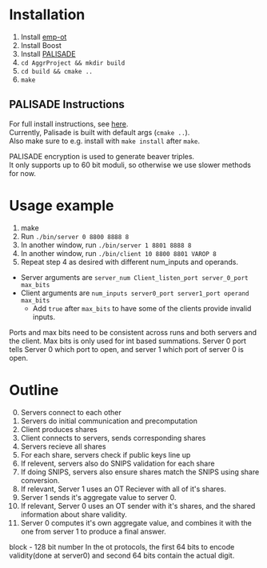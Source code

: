 # Installation

1. Install [emp-ot](https://github.com/emp-toolkit/emp-ot)
2. Install Boost
3. Install [PALISADE](https://gitlab.com/palisade/palisade-release)
3. `cd AggrProject && mkdir build`
4. `cd build && cmake ..`
5. `make`

## PALISADE Instructions

For full install instructions, see [here](https://gitlab.com/palisade/palisade-release/-/wikis/Build-instructions).  
Currently, Palisade is built with default args (`cmake ..`).  
Also make sure to e.g. install with `make install` after `make`.

PALISADE encryption is used to generate beaver triples.  
It only supports up to 60 bit moduli, so otherwise we use slower methods for now.

# Usage example

1. make
2. Run `./bin/server 0 8800 8888 8`
3. In another window, run `./bin/server 1 8801 8888 8`
4. In another window, run `./bin/client 10 8800 8801 VAROP 8`
5. Repeat step 4 as desired with different num_inputs and operands. 

* Server arguments are `server_num Client_listen_port server_0_port max_bits`
* Client arguments are `num_inputs server0_port server1_port operand max_bits`
  * Add `true` after `max_bits` to have some of the clients provide invalid inputs.

Ports and max bits need to be consistent across runs and both servers and the client.
Max bits is only used for int based summations.
Server 0 port tells Server 0 which port to open, and server 1 which port of server 0 is open.

# Outline

0. Servers connect to each other
1. Servers do initial communication and precomputation
2. Client produces shares
3. Client connects to servers, sends corresponding shares
4. Servers recieve all shares
5. For each share, servers check if public keys line up
6. If relevent, servers also do SNIPS validation for each share
7. If doing SNIPS, servers also ensure shares match the SNIPS using share conversion.
8. If relevant, Server 1 uses an OT Reciever with all of it's shares.
9. Server 1 sends it's aggregate value to server 0. 
10. If relevant, Server 0 uses an OT sender with it's shares, and the shared information about share validity.
11. Server 0 computes it's own aggregate value, and combines it with the one from server 1 to produce a final answer.

block - 128 bit number
In the ot protocols, the first 64 bits to encode validity(done at server0) and second 64 bits contain the actual digit.
